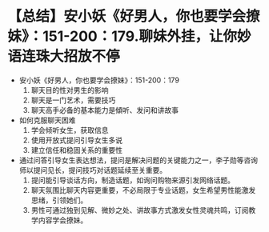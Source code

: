 # 【总结】安小妖《好男人，你也要学会撩妹》：151-200：179.聊妹外挂，让你妙语连珠大招放不停

-   安小妖《好男人，你也要学会撩妹》：151-200：179
    1.  聊天目的性对男生的影响
    2.  聊天是一门艺术，需要技巧
    3.  聊天高手必备的基本能力是傾听、发问和讲故事
-   如何克服聊天困难
    1.  学会倾听女生，获取信息
    2.  使用开放式提问引导女生多说
    3.  建立信任和稳固关系的重要性
-   通过问答引导女生表达想法，提问是解决问题的关键能力之一，李子勋等咨询师以提问见长，提问技巧对话题延续至关重要。
    1.  提问能引导谈话方向，制造话题，如询问购物来源引发网络话题。
    2.  聊天氛围比聊天内容更重要，不必局限于专业话题，女生希望男性能激发思绪，引领她们。
    3.  男性可通过独到见解、微妙之处、讲故事方式激发女性灵魂共鸣，订阅教学内容学会撩妹。